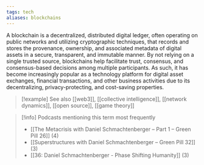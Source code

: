 ```yaml
---
tags: tech
aliases: blockchains
---
```


A blockchain is a decentralized, distributed digital ledger, often operating on public networks and utilizing cryptographic techniques, that records and stores the provenance, ownership, and associated metadata of digital assets in a secure, transparent, and immutable manner. By not relying on a single trusted source, blockchains help facilitate trust, consensus, and consensus-based decisions among multiple participants. As such, it has become increasingly popular as a technology platform for digital asset exchanges, financial transactions, and other business activities due to its decentralizing, privacy-protecting, and cost-saving properties.

> [!example] See also
> [[web3]], [[collective intelligence]], [[network dynamics]], [[open source]], [[game theory]]

> [!info] Podcasts mentioning this term most frequently
> * [[The Metacrisis with Daniel Schmachtenberger – Part 1 – Green Pill 26]] (4)
> * [[Superstructures with Daniel Schmachtenberger – Green Pill 32]] (3)
> * [[36: Daniel Schmachtenberger - Phase Shifting Humanity]] (3)